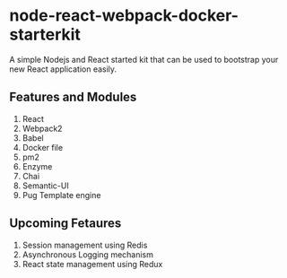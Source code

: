 # node-react-webpack-docker-starterkit

A simple Nodejs and React started kit that can be used to bootstrap your new React application easily.

## Features and Modules
1. React
2. Webpack2
3. Babel
4. Docker file
5. pm2
6. Enzyme
7. Chai
8. Semantic-UI
9. Pug Template engine

## Upcoming Fetaures
1. Session management using Redis
2. Asynchronous Logging mechanism
3. React state management using Redux
